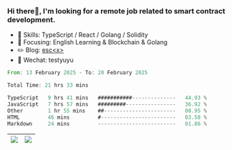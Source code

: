 ### Hi there👋, I'm looking for a remote job related to smart contract development.


- 🔨 Skills: TypeScript / React / Golang / Solidity
- 🎯 Focusing: English Learning & Blockchain & Golang
- ✏️ Blog: [esc\<x\>](https://escx.github.io)
- 💬 Wechat: testyuyu


<!--START_SECTION:waka-->

```rust
From: 13 February 2025 - To: 20 February 2025

Total Time: 21 hrs 33 mins

TypeScript   9 hrs 41 mins   ###########--------------   44.93 %
JavaScript   7 hrs 57 mins   #########----------------   36.92 %
Other        1 hr 55 mins    ##-----------------------   08.95 %
HTML         46 mins         #------------------------   03.58 %
Markdown     24 mins         -------------------------   01.86 %
```

<!--END_SECTION:waka-->


| <img align="center" src="https://github-readme-stats.vercel.app/api/?username=escX&show_icons=true&theme=buefy&hide_border=true&card_width=500" /> | <img align="center" src="https://github-readme-stats.vercel.app/api/top-langs/?username=escX&layout=compact&theme=buefy&hide_border=true&card_width=500" /> |
| ------------- | ------------- |
